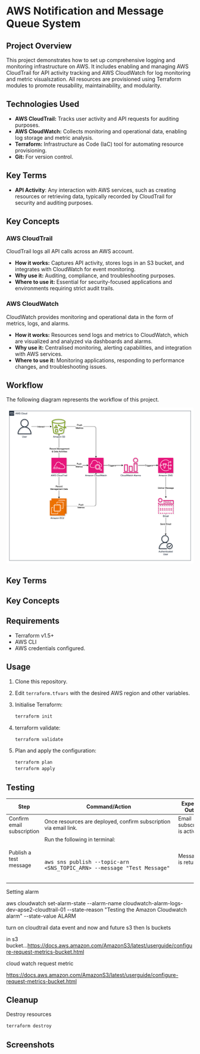 # AWS Notification and Message Queue System

## Project Overview

This project demonstrates how to set up comprehensive logging and monitoring infrastructure on AWS. It includes enabling and managing AWS CloudTrail for API activity tracking and AWS CloudWatch for log monitoring and metric visualszation. All resources are provisioned using Terraform modules to promote reusability, maintainability, and modularity.

## Technologies Used

- **AWS CloudTrail:** Tracks user activity and API requests for auditing purposes.
- **AWS CloudWatch:** Collects monitoring and operational data, enabling log storage and metric analysis.
- **Terraform:** Infrastructure as Code (IaC) tool for automating resource provisioning.
- **Git:** For version control.

## Key Terms

- **API Activity**: Any interaction with AWS services, such as creating resources or retrieving data, typically recorded by CloudTrail for security and auditing purposes.

## Key Concepts

### AWS CloudTrail

CloudTrail logs all API calls across an AWS account.

- **How it works:** Captures API activity, stores logs in an S3 bucket, and integrates with CloudWatch for event monitoring.
- **Why use it:** Auditing, compliance, and troubleshooting purposes.
- **Where to use it:** Essential for security-focused applications and environments requiring strict audit trails.

### AWS CloudWatch

CloudWatch provides monitoring and operational data in the form of metrics, logs, and alarms.

- **How it works:** Resources send logs and metrics to CloudWatch, which are visualized and analyzed via dashboards and alarms.
- **Why use it:** Centralised monitoring, alerting capabilities, and integration with AWS services.
- **Where to use it:** Monitoring applications, responding to performance changes, and troubleshooting issues.

## Workflow

The following diagram represents the workflow of this project.

![Architecture Diagram](images/architecture-diagram/architecture-diagram.png)

## Key Terms

## Key Concepts

## Requirements

- Terraform v1.5+
- AWS CLI
- AWS credentials configured.

## Usage

1. Clone this repository.
2. Edit `terraform.tfvars` with the desired AWS region and other variables.
3. Initialise Terraform:

   ```bash
   terraform init
4. terraform validate:

    ```bash
    terraform validate
    ```

5. Plan and apply the configuration:

    ```bash
    terraform plan
    terraform apply
    ```

## Testing

| Step          | Command/Action | Expected Output  |
| ------------- | -------------- | -----------------|
| Confirm email subscription    | Once resources are deployed, confirm subscription via email link.  | Email subscription is active.
| Publish a test message        | Run the following in terminal: <pre> <p>aws sns publish --topic-arn <SNS_TOPIC_ARN> --message "Test Message" </p></pre>              | Message ID is returned.


Setting alarm

aws cloudwatch set-alarm-state --alarm-name cloudwatch-alarm-logs-dev-apse2-cloudtrail-01 --state-reason "Testing the Amazon Cloudwatch alarm" --state-value ALARM  


turn on cloudtrail data event and now and future s3 then ls buckets

in s3 bucket...https://docs.aws.amazon.com/AmazonS3/latest/userguide/configure-request-metrics-bucket.html

cloud watch request metric

https://docs.aws.amazon.com/AmazonS3/latest/userguide/configure-request-metrics-bucket.html

## Cleanup

Destroy resources

  ```bash
  terraform destroy
  ```

## Screenshots
